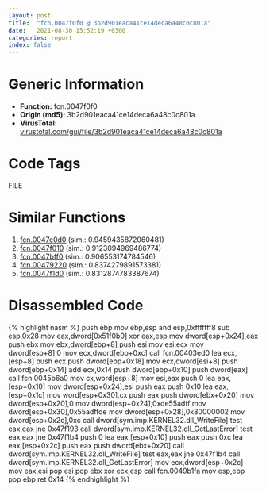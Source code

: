 ```yaml
---
layout: post
title:  "fcn.0047f0f0 @ 3b2d901eaca41ce14deca6a48c0c801a"
date:   2021-08-30 15:52:19 +0300
categories: report
index: false
---
```


# Generic Information
- **Function:** fcn.0047f0f0
- **Origin (md5):** 3b2d901eaca41ce14deca6a48c0c801a
- **VirusTotal:** [virustotal.com/gui/file/3b2d901eaca41ce14deca6a48c0c801a][virustotal_ref]

# Code Tags
<span class="tag" id="FILE">FILE</span>


# Similar Functions

1. [fcn.0047c0d0][similar_1_ref] (sim.: 0.9459435872060481)
2. [fcn.0047f010][similar_2_ref] (sim.: 0.9123094969486774)
3. [fcn.0047bff0][similar_3_ref] (sim.: 0.906553174784546)
4. [fcn.00479220][similar_4_ref] (sim.: 0.8374279891573381)
5. [fcn.0047f1d0][similar_5_ref] (sim.: 0.8312874783387674)


# Disassembled Code

{% highlight nasm %}
push ebp
mov ebp,esp
and esp,0xfffffff8
sub esp,0x28
mov eax,dword[0x51f0b0]
xor eax,esp
mov dword[esp+0x24],eax
push ebx
mov ebx,dword[ebp+8]
push esi
mov esi,ecx
mov dword[esp+8],0
mov ecx,dword[ebp+0xc]
call fcn.00403ed0
lea ecx,[esp+8]
push ecx
push dword[ebp+0x18]
mov ecx,dword[esi+8]
push dword[ebp+0x14]
add ecx,0x14
push dword[ebp+0x10]
push dword[eax]
call fcn.0045b6a0
mov cx,word[esp+8]
mov esi,eax
push 0
lea eax,[esp+0x10]
mov dword[esp+0x24],esi
push eax
push 0x10
lea eax,[esp+0x1c]
mov word[esp+0x30],cx
push eax
push dword[ebx+0x20]
mov dword[esp+0x20],0
mov dword[esp+0x24],0xde55adff
mov dword[esp+0x30],0x55adffde
mov dword[esp+0x28],0x80000002
mov dword[esp+0x2c],0xc
call dword[sym.imp.KERNEL32.dll_WriteFile]
test eax,eax
jne 0x47f193
call dword[sym.imp.KERNEL32.dll_GetLastError]
test eax,eax
jne 0x47f1b4
push 0
lea eax,[esp+0x10]
push eax
push 0xc
lea eax,[esp+0x2c]
push eax
push dword[ebx+0x20]
call dword[sym.imp.KERNEL32.dll_WriteFile]
test eax,eax
jne 0x47f1b4
call dword[sym.imp.KERNEL32.dll_GetLastError]
mov ecx,dword[esp+0x2c]
mov eax,esi
pop esi
pop ebx
xor ecx,esp
call fcn.0049b1fa
mov esp,ebp
pop ebp
ret 0x14
{% endhighlight %}


[similar_1_ref]: /report/fcn.0047c0d0@3b2d901eaca41ce14deca6a48c0c801a
[similar_2_ref]: /report/fcn.0047f010@3b2d901eaca41ce14deca6a48c0c801a
[similar_3_ref]: /report/fcn.0047bff0@3b2d901eaca41ce14deca6a48c0c801a
[similar_4_ref]: /report/fcn.00479220@3b2d901eaca41ce14deca6a48c0c801a
[similar_5_ref]: /report/fcn.0047f1d0@3b2d901eaca41ce14deca6a48c0c801a
[virustotal_ref]: https://www.virustotal.com/gui/file/3b2d901eaca41ce14deca6a48c0c801a